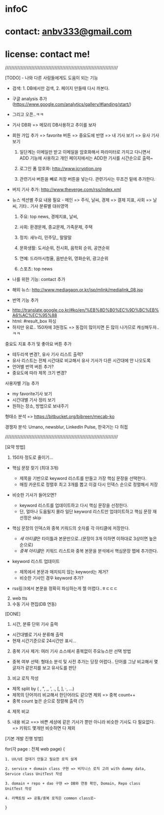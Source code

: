 infoC
=====
# contact: anbv333@gmail.com
# license: contact me!

/////////////////////////////////////////////////////////////////////////

[TODO] - 나와 다른 사람들에게도 도움이 되는 기능

* 검색: 1. DB에서만 검색, 2. 페이지 만들때 다시 까본다.


* 구글 analysis 추가 (https://www.google.com/analytics/gallery/#landing/start/)

* 그리고 오픈..ㅋㅋ



* 기사 DB화 => 메모리 DB사용하고 추이를 보자

  
* 회원 가입 추가 => favorite 버튼 => 중요도에 반영 => 내 기사 보기 => 유사 기사 보기
  
  1. 일단계는 이메일만 받고 이메일을 암호화해서 파라미터로 가지고 다니면서 ADD 기능에 사용하고
      개인 페이지에서는 ADD한 기사를 시간순으로 출력~ 

  2. 로그인 폼 암호화: http://www.jcryption.org
  
  3. 관련기사 버튼을 빼로 저장 버튼을 넣는다. 관련기사는 무조건 밑에 추가한다.

* 버지 기사 추가: http://www.theverge.com/rss/index.xml 



* 뉴스 섹션별 주요 내용 필요 - 메인 => 주식, 날씨, 경제 => 결제 지표, 사회 => 날씨, 기타..
기사 분류별 대쉬영역

    1. 주요: top news, 경제지표, 날씨, 

    2. 사회: 환경문제, 종교문제, 가족문제, 주택

    3. 정치: 새누리, 민주당,, 말말말

    4. 문화생활: 도서순위, 전시회, 음학회 순위, 공연순위

    5. 연예: 드라마시청율, 음반순위, 영화순위, 광고순위

    6. 스포츠: top news



* 나를 위한 기능: contact 추가
* 해외 뉴스: http://www.mediagaon.or.kr/jsp/mlink/medialink_08.jsp



* 번역 기능 추가
- http://translate.google.co.kr/#ko/en/%EB%8D%B0%EC%9D%BC%EB%A6%AC%EC%95%88
- html: #result_box 파싱
- 하지만 유료.. 150자에 3원정도 => 동접이 많이지면 돈 많이 나가므로 캐싱해두자..ㅋㅋ

중요도 지표 추가 및 좋아요 버튼 추가
- 테두리색 변경?, 유사 기사 리스트 출력?
- 유사 리스트는 전체 시간대로 비교해서 유사 기사가 다른 시간대에 안 나오도록
- 언어별 번역 버튼 추가?
- 중요도에 따라 제목 크기 변경?




사용자별 기능 추가
- my favorite기사 보기
- 시간대별 기사 정리 보기
- 원하는 장소, 방법으로 보내주기



형태소 분석 => https://bitbucket.org/bibreen/mecab-ko

경쟁자 분석: Umano, newsblur, LinkedIn Pulse, 한국거는 다 허접

/////////////////////////////////////////////////////////////////////////

[요약 방법]

1. 150자 정도로 줄이기...

* 핵심 문장 찾기 (최대 3개)
  - 제목을 기반으로 keyword 리스트를 만들고 가장 핵심 문장을 선택한다.
  - 매칭 카운트로 정렬후 최고 3개를 뽑고 이걸 다시 인덱스 순으로 정렬해서 저장

* 비슷한 기사가 들어오면?  
  - keyword 리스트를 업데이트하고 다시 핵심 문장을 선정한다. 
  - 단, 얼마나 도움될지 몰라 일단 keyword 리스트만 업데이트하고 핵심 문장 재선정은 skip

* 핵심 문장의 인덱스와 중복 키워드의 숫자를 각 아티클에 저장한다.
  -  *새 아티클*은 타이틀과 본문만으로..(문장이 3개 이하면 이하대로 3상이면 높은순으로)
  -  *중복 아티클*은 키워드 리스트와 중복 본문을 분석에서 핵심문장 맵에 추가한다.

* keyword 리스트 업데이트
  - 제목에서 본문과 매치되지 않는 keyword는 제거?
  - 비슷한 기사인 경우 keyword 추가?

* rss링크에서 본문을 정확히 파싱하는게 젤 어렵다..ㅎㄷㄷㄷ

2. web tts
3. 수동 기사 편집(DB 연동)




[DONE]

1. 시간, 분류 단위 기사 출력

- 시간대별로 기사 분류해 출력
- 현재 시간기준으로 24시간만 표시...


2. 중복 기사 제거: 여러 기사 소스에서 중복없이 주요뉴스만 선택 방법

- 중복 여부 선택: 형태소 분석 및 사전 추가는 당장 어렵다.. 단어를 그냥 비교해서 몇글자가 같은지를 보고 유사도를 판단


3. 비교 로직 작성

- 제목 split by ( , ", \,, ', ., [, ], ·, ...) 
- 제목의 단어끼리 비교해서 한단어라도 같으면 제외 => 중복 count++
- 중복 count 높은 순으로 정렬해 출력 (?)


4. 제목 비교


5. 내용 비교
==> 바쁜 세상에 같은 기사가 뿐만 아니라 비슷한 기사도 다 필요없다. => 키워드 몇개만 비슷하면 다 제외 



[기본 개발 진행 방법] 

for(각 page : 전체 web page) {

    1. UX/UI 껍데기 만들고 필요한 로직 설계 
	
    2. service + domain class 구현 => 비지니스 로직 고려 with dummy data, Service class UnitTest 작성

    3. domain + repo + dao 구현 => DB와 연동 확인, Domain, Repo class UnitTest 작성

    4. 리펙토링 => 공통/중복 로직은 common class로~
    
}
